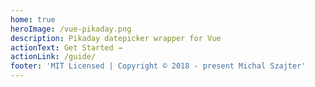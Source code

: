 ```yaml
---
home: true
heroImage: /vue-pikaday.png
description: Pikaday datepicker wrapper for Vue
actionText: Get Started →
actionLink: /guide/
footer: 'MIT Licensed | Copyright © 2018 - present Michal Szajter'
---
```


